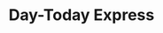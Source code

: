 ---
title: "Day-Today Express"
url: /edinburgh/day-today-express-niddrie-mill-drive/
shop: convenience
---